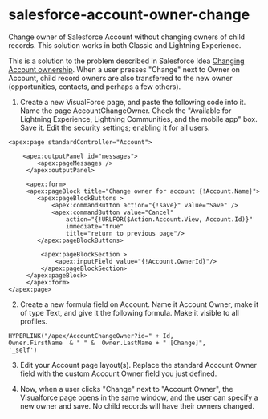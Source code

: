 # salesforce-account-owner-change
Change owner of Salesforce Account without changing owners of child records. This solution works in both Classic and Lightning Experience.

This is a solution to the problem described in Salesforce Idea [Changing Account ownership](https://success.salesforce.com/ideaView?id=08730000000BqqOAAS). When a user presses "Change" next to Owner on Account, child record owners are also transferred to the new owner (opportunities, contacts, and perhaps a few others).

1. Create a new VisualForce page, and paste the following code into it. Name the page AccountChangeOwner. Check the "Available for Lightning Experience, Lightning Communities, and the mobile app" box. Save it. Edit the security settings; enabling it for all users.

```
<apex:page standardController="Account">
    
    <apex:outputPanel id="messages">
        <apex:pageMessages />
     </apex:outputPanel>
     
     <apex:form>
     <apex:pageBlock title="Change owner for account {!Account.Name}">
        <apex:pageBlockButtons > 
            <apex:commandButton action="{!save}" value="Save" />
            <apex:commandButton value="Cancel" 
                action="{!URLFOR($Action.Account.View, Account.Id)}"
                immediate="true"
                title="return to previous page"/>
        </apex:pageBlockButtons> 
             
         <apex:pageBlockSection >
             <apex:inputField value="{!Account.OwnerId}"/>
         </apex:pageBlockSection>
     </apex:pageBlock>
     </apex:form>
</apex:page>
```

2. Create a new formula field on Account. Name it Account Owner, make it of type Text, and give it the following formula. Make it visible to all profiles.

```
HYPERLINK("/apex/AccountChangeOwner?id=" + Id, 
Owner.FirstName  & " " &  Owner.LastName + " [Change]", 
'_self')
```

3. Edit your Account page layout(s). Replace the standard Account Owner field with the custom Account Owner field you just defined.

4. Now, when a user clicks "Change" next to "Account Owner", the Visualforce page opens in the same window, and the user can specify a new owner and save. No child records will have their owners changed.
